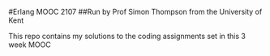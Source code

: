 #Erlang MOOC 2107
##Run by Prof Simon Thompson from the University of Kent

This repo contains my solutions to the coding assignments set in this 3 week MOOC